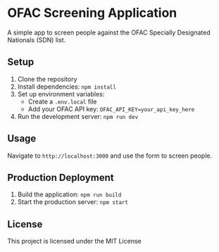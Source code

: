 # OFAC Screening Application

A simple app to screen people against the OFAC Specially Designated Nationals (SDN) list.

## Setup

1. Clone the repository
2. Install dependencies: `npm install`
3. Set up environment variables:
   - Create a `.env.local` file
   - Add your OFAC API key: `OFAC_API_KEY=your_api_key_here`
4. Run the development server: `npm run dev`

## Usage

Navigate to `http://localhost:3000` and use the form to screen people.


## Production Deployment

1. Build the application: `npm run build`
2. Start the production server: `npm start`


## License

This project is licensed under the MIT License